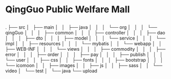 # QingGuo Public Welfare Mall

## 
.
├── src
│   ├── main
│   │   ├── java
│   │   │   └── org
│   │   │       └── qingGuo
│   │   │           ├── common
│   │   │           ├── controller
│   │   │           ├── dao
│   │   │           ├── dto
│   │   │           ├── model
│   │   │           └── service
│   │   │               └── impl
│   │   ├── resources
│   │   │   └── mybatis
│   │   └── webapp
│   │       ├── WEB-INF
│   │       │   └── views
│   │       │       ├── commodity
│   │       │       ├── error
│   │       │       ├── order
│   │       │       ├── pay
│   │       │       ├── publish
│   │       │       └── user
│   │       ├── css
│   │       ├── fonts
│   │       │   ├── bootstrap
│   │       │   └── icomoon
│   │       ├── images
│   │       ├── js
│   │       ├── sass
│   │       └── video
│   └── test
│       └── java
└── upload
